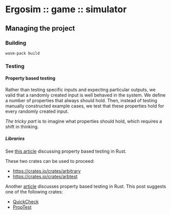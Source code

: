 # Ergosim :: game :: simulator

## Managing the project

### Building

```shell
wasm-pack build
```

### Testing

#### Property based testing

Rather than testing specific inputs and expecting particular outputs, we
valid that a randomly created input is well behaved in the system. We
define a number of properties that always should hold. Then, instead of
testing manually constructed example cases, we test that these
properties hold for every randomly created input.

_The tricky part_ is to imagine what properties should hold, which 
requires a shift in thinking.

##### Libraries

See [this article](https://www.greyblake.com/blog/property-based-testing-in-rust-with-arbitrary/)
discussing property based testing in Rust.

These two crates can be used to proceed:

- https://crates.io/crates/arbitrary
- https://crates.io/crates/arbtest

Another [article](https://www.lpalmieri.com/posts/an-introduction-to-property-based-testing-in-rust/#how-to-generate-random-test-data-with-faker)
discusses property based testing in Rust. This post suggests one of the
following crates:

- [QuickCheck](https://crates.io/crates/quickcheck)
- [PropTest](https://docs.rs/proptest/latest/proptest/)